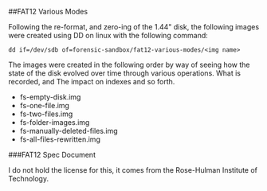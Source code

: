 ##FAT12 Various Modes

Following the re-format, and zero-ing of the 1.44" disk, the following images
were created using DD on linux with the following command:

    dd if=/dev/sdb of=forensic-sandbox/fat12-various-modes/<img name>

The images were created in the following order by way of seeing how the state
of the disk evolved over time through various operations. What is recorded, and
The impact on indexes and so forth. 

* fs-empty-disk.img
* fs-one-file.img
* fs-two-files.img
* fs-folder-images.img
* fs-manually-deleted-files.img
* fs-all-files-rewritten.img

###FAT12 Spec Document

I do not hold the license for this, it comes from the Rose-Hulman Institute of Technology. 
